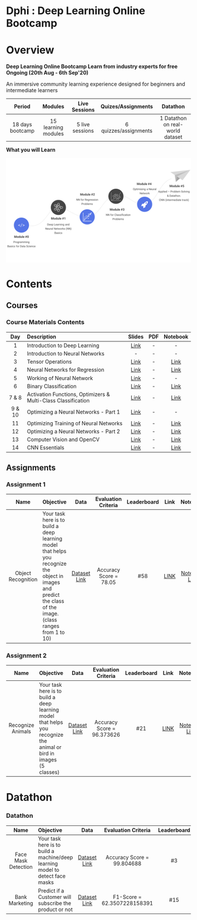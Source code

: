 # Dphi : Deep Learning Online Bootcamp

# Overview
__Deep Learning Online Bootcamp
Learn from industry experts for free
Ongoing (20th Aug - 6th Sep'20)__

An immersive community learning experience designed for beginners and intermediate learners

| Period | Modules | Live Sessions | Quizes/Assignments | Datathon |
| :---: | :---: | :---: | :---: | :---: |
| 18 days bootcamp | 15 learning modules | 5 live sessions | 6 quizzes/assignments | 1 Datathon on real-world dataset | 


__What you will Learn__

![Learning Path](imgs/dphi_learning.png)

# Contents

## Courses

### Course Materials Contents  

| Day   | Description                           | Slides | PDF | Notebook |
| :---: |:------------------------------------- | :-----:| :-------:|:-------:|
| 1     | Introduction to Deep Learning         | [Link](https://github.com/ayoub-berdeddouch/dphi-dl-bootcamp/upload/master/Course_Materials/DL_Day1.pptx) | - | - |
| 2     | Introduction to Neural Networks       | - | - | - |
| 3     | Tensor Operations                     | [Link](https://github.com/ayoub-berdeddouch/dphi-dl-bootcamp/upload/master/Course_Materials/DL_Day3.pptx) | - |[Link](https://github.com/dphi-official/Deep_Learning_Bootcamp/tree/master/Tensor_Operations) |
| 4     | Neural Networks for Regression        | [Link](https://github.com/ayoub-berdeddouch/dphi-dl-bootcamp/upload/master/Course_Materials/DL_Day4.pptx) | - | [Link](https://github.com/dphi-official/Deep_Learning_Bootcamp/tree/master/Linear_Regression) |
| 5     | Working of Neural Network             | [Link](https://github.com/ayoub-berdeddouch/dphi-dl-bootcamp/upload/master/Course_Materials/DL_Day5.pptx) | - | - |
| 6  | Binary Classification                 | [Link](https://github.com/ayoub-berdeddouch/dphi-dl-bootcamp/upload/master/Course_Materials/DL_Day6.pptx) | - | [Link](https://github.com/dphi-official/Deep_Learning_Bootcamp/tree/master/DL%20For%20Classification) |
| 7 & 8     | Activation Functions, Optimizers & Multi-Class Classification | [Link](https://github.com/ayoub-berdeddouch/dphi-dl-bootcamp/upload/master/Course_Materials/DL_Day7_8.pptx) | - |[Link](https://github.com/dphi-official/Deep_Learning_Bootcamp/tree/master/Multi_Class_Classification) | 
| 9 & 10    | Optimizing a Neural Networks - Part 1 | [Link](https://github.com/ayoub-berdeddouch/dphi-dl-bootcamp/upload/master/Course_Materials/DL_Day9,10.pptx) | - | - |
| 11    | Optimizing Training of Neural Networks| [Link](https://github.com/ayoub-berdeddouch/dphi-dl-bootcamp/upload/master/Course_Materials/DL_Day11.pptx) | - | [Link](https://github.com/dphi-official/Deep_Learning_Bootcamp/tree/master/Optimization_Techniques) |
| 12    | Optimizing a Neural Networks - Part 2 | [Link](https://github.com/ayoub-berdeddouch/dphi-dl-bootcamp/upload/master/Course_Materials/DL_Day12.pptx) | - | [Link](https://github.com/dphi-official/Deep_Learning_Bootcamp/tree/master/Multi_Class_Classification) |
| 13    | Computer Vision and OpenCV            | [Link](https://github.com/ayoub-berdeddouch/dphi-dl-bootcamp/upload/master/Course_Materials/DL_Day13.pptx) | - | [Link](https://github.com/dphi-official/Deep_Learning_Bootcamp/tree/master/OpenCV) |
| 14    | CNN Essentials                        | [Link](https://github.com/ayoub-berdeddouch/dphi-dl-bootcamp/upload/master/Course_Materials/DL_Day14.pptx) | - | [Link](https://github.com/dphi-official/convolutional_neural_networks_essentials/tree/master/tutorials) |



## Assignments
 
### Assignment 1 

| Name   | Objective                           | Data | Evaluation Criteria | Leaderboard | Link | Notebook |
| :---: |:------------------------------------- | :-----:| :-------:|:-------:|:-------:| :-------:|
| Object Recognition  | Your task here is to build a deep learning model that helps you recognize the object in images and predict the class of the image. (class ranges from 1 to 10) | [Dataset Link](https://raw.githubusercontent.com/dphi-official/Datasets/master/cifar_image_flattened_pixels.csv) | Accuracy Score = 78.05 | #58  | [LINK](https://dphi.tech/practice/challenge/31) | [Notebook Link](https://github.com/ayoub-berdeddouch/dphi-dl-bootcamp/tree/master/Notebooks/Assignment1)

### Assignment 2

| Name   | Objective                           | Data | Evaluation Criteria | Leaderboard | Link | Notebook |
| :---: |:------------------------------------- | :-----:| :-------: | :-------: | :-------:|:-------:|
| Recognize Animals   | Your task here is to build a deep learning model that helps you recognize the animal or bird in images (5 classes)  | [Dataset Link](https://drive.google.com/file/d/176E-pLhoxTgWsJ3MeoJQV_GXczIA6g8D/view?usp=sharing) | Accuracy Score = 96.373626  | #21  | [LINK](https://dphi.tech/practice/challenge/33) | [Notebook Link](https://github.com/ayoub-berdeddouch/dphi-dl-bootcamp/tree/master/Notebooks/Assignment2)

# Datathon 

### Datathon 

| Name   | Objective                           | Data | Evaluation Criteria | Leaderboard | Link | Notebook |
| :---: |:------------------------------------- | :-----:| :-------: | :-------: | :-------:| :-------:|
| Face Mask Detection   | Your task here is to build a machine/deep learning model to detect face masks  | [Dataset Link](https://drive.google.com/file/d/1_W2gFFZmy6ZyC8TPlxB49eDFswdBsQqo/view?usp=sharing) | Accuracy Score = 99.804688  | #3  | [LINK](https://dphi.tech/practice/challenge/37) | [Notebook Link](https://github.com/ayoub-berdeddouch/dphi-dl-bootcamp/tree/master/Notebooks/Datathon)
| Bank Marketing   | Predict if a Customer will subscribe the product or not | [Dataset Link](https://raw.githubusercontent.com/dphi-official/Datasets/master/bank_marketing_data/training_set_label.csv) | F1-Score = 62.3507228158391  | #15 | [LINK](https://dphi.tech/practice/challenge/36) | [Notebook Link](https://github.com/ayoub-berdeddouch/dphi-dl-bootcamp/tree/master/Notebooks/Datathon)

